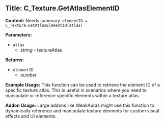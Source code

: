 ## Title: C_Texture.GetAtlasElementID

**Content:**
Needs summary.
`elementID = C_Texture.GetAtlasElementID(atlas)`

**Parameters:**
- `atlas`
  - *string* - textureAtlas

**Returns:**
- `elementID`
  - *number*

**Example Usage:**
This function can be used to retrieve the element ID of a specific texture atlas. This is useful in scenarios where you need to manipulate or reference specific elements within a texture atlas.

**Addon Usage:**
Large addons like WeakAuras might use this function to dynamically reference and manipulate texture elements for custom visual effects and UI elements.